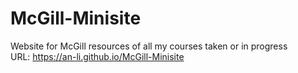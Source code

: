 # McGill-Minisite
Website for McGill resources of all my courses taken or in progress\
URL: https://an-li.github.io/McGill-Minisite

